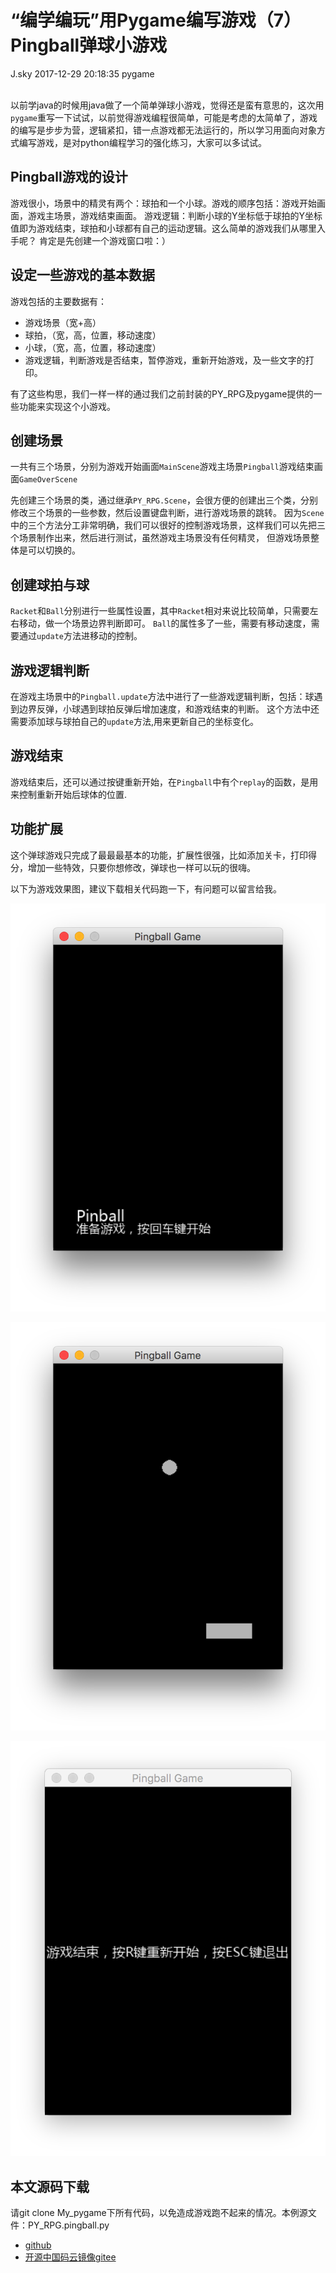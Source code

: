 <div class="blog-article">
<h1 class="title">“编学编玩”用Pygame编写游戏（7）Pingball弹球小游戏</h1>
<span class="author">J.sky</span>
<span class="time">2017-12-29 20:18:35</span>
<span class="tag">pygame</span>
</div>
</br>

以前学java的时候用java做了一个简单弹球小游戏，觉得还是蛮有意思的，这次用`pygame`重写一下试试，以前觉得游戏编程很简单，可能是考虑的太简单了，游戏的编写是步步为营，逻辑紧扣，错一点游戏都无法运行的，所以学习用面向对象方式编写游戏，是对python编程学习的强化练习，大家可以多试试。

## Pingball游戏的设计

游戏很小，场景中的精灵有两个：球拍和一个小球。游戏的顺序包括：游戏开始画面，游戏主场景，游戏结束画面。
游戏逻辑：判断小球的Y坐标低于球拍的Y坐标值即为游戏结束，球拍和小球都有自己的运动逻辑。这么简单的游戏我们从哪里入手呢？
肯定是先创建一个游戏窗口啦：）

## 设定一些游戏的基本数据

游戏包括的主要数据有：

+ 游戏场景（宽+高）
+ 球拍，（宽，高，位置，移动速度）
+ 小球，（宽，高，位置，移动速度）
+ 游戏逻辑，判断游戏是否结束，暂停游戏，重新开始游戏，及一些文字的打印。

有了这些构思，我们一样一样的通过我们之前封装的PY_RPG及pygame提供的一些功能来实现这个小游戏。

## 创建场景

一共有三个场景，分别为游戏开始画面`MainScene`游戏主场景`Pingball`游戏结束画面`GameOverScene`

先创建三个场景的类，通过继承`PY_RPG.Scene`，会很方便的创建出三个类，分别修改三个场景的一些参数，然后设置键盘判断，进行游戏场景的跳转。
因为`Scene`中的三个方法分工非常明确，我们可以很好的控制游戏场景，这样我们可以先把三个场景制作出来，然后进行测试，虽然游戏主场景没有任何精灵，
但游戏场景整体是可以切换的。

## 创建球拍与球

`Racket`和`Ball`分别进行一些属性设置，其中`Racket`相对来说比较简单，只需要左右移动，做一个场景边界判断即可。
`Ball`的属性多了一些，需要有移动速度，需要通过`update`方法进移动的控制。

## 游戏逻辑判断

在游戏主场景中的`Pingball.update`方法中进行了一些游戏逻辑判断，包括：球遇到边界反弹，小球遇到球拍反弹后增加速度，和游戏结束的判断。
这个方法中还需要添加球与球拍自己的`update`方法,用来更新自己的坐标变化。

## 游戏结束

游戏结束后，还可以通过按键重新开始，在`Pingball`中有个`replay`的函数，是用来控制重新开始后球体的位置.

## 功能扩展

这个弹球游戏只完成了最最最基本的功能，扩展性很强，比如添加关卡，打印得分，增加一些特效，只要你想修改，弹球也一样可以玩的很嗨。



以下为游戏效果图，建议下载相关代码跑一下，有问题可以留言给我。

![输入图片说明](assets/images/media/upload/2017/12/Snip20171229_8.png)

![输入图片说明](assets/images/media/upload/2017/12/Snip20171229_9.png)

![输入图片说明](assets/images/media/upload/2017/12/Snip20171229_10.png)

## 本文源码下载

请git clone My_pygame下所有代码，以免造成游戏跑不起来的情况。本例源文件：PY_RPG.pingball.py

+ [github](https://github.com/bosichong/My_pygame/tree/master/PY_RPG/demo)
+ [开源中国码云镜像gitee](https://gitee.com/J_Sky/My_pygame/tree/master/PY_RPG/demo)